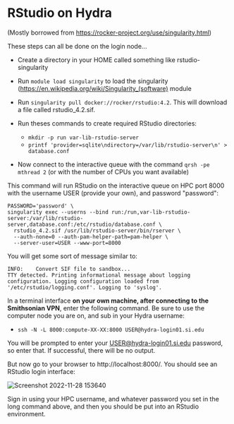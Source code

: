 # RStudio on Hydra

(Mostly borrowed from https://rocker-project.org/use/singularity.html)

These steps can all be done on the login node...
- Create a directory in your HOME called something like rstudio-singularity
- Run `module load singularity` to load the singularity (https://en.wikipedia.org/wiki/Singularity_(software) module
- Run `singularity pull docker://rocker/rstudio:4.2`. This will download a file called rstudio_4.2.sif.
- Run theses commands to create required RStudio directories:
  - `mkdir -p run var-lib-rstudio-server`
  - `printf 'provider=sqlite\ndirectory=/var/lib/rstudio-server\n' > database.conf`

- Now connect to the interactive queue with the command `qrsh -pe mthread 2` (or with the number of CPUs you want available)

This command will run RStudio on the interactive queue on HPC port 8000 with the username USER (provide your own), and password "password":
```
PASSWORD='password' \
singularity exec --userns --bind run:/run,var-lib-rstudio-server:/var/lib/rstudio-server,database.conf:/etc/rstudio/database.conf \
  rstudio_4.2.sif /usr/lib/rstudio-server/bin/rserver \
  --auth-none=0 --auth-pam-helper-path=pam-helper \
  --server-user=USER --www-port=8000
```

You will get some sort of message similar to:
```
INFO:    Convert SIF file to sandbox...
TTY detected. Printing informational message about logging configuration. Logging configuration loaded from '/etc/rstudio/logging.conf'. Logging to 'syslog'.
```

In a terminal interface **on your own machine, after connecting to the Smithsonian VPN**, enter the following command. Be sure to use the computer node you are on, and sub in your Hydra username:
- `ssh -N -L 8000:compute-XX-XX:8000 USER@hydra-login01.si.edu`

You will be prompted to enter your USER@hydra-login01.si.edu password, so enter that. If successful, there will be no output.

But now go to your browser to http://localhost:8000/. You should see an RStudio login interface:

![Screenshot 2022-11-28 153640](https://user-images.githubusercontent.com/472677/204376997-c5ca39fa-29dd-42e1-ac7e-9645a3a98f1b.jpg)

Sign in using your HPC username, and whatever password you set in the long command above, and then you should be put into an RStudio environment.
